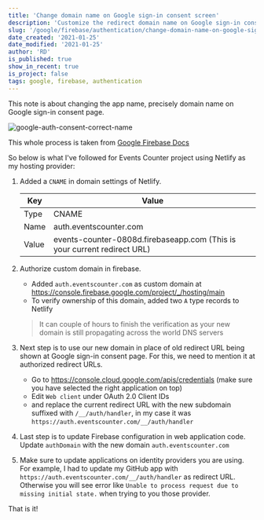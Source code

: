 ```yaml
---
title: 'Change domain name on Google sign-in consent screen'
description: 'Customize the redirect domain name on Google sign-in consent screen'
slug: '/google/firebase/authentication/change-domain-name-on-google-sign-in-consent-screen.md'
date_created: '2021-01-25'
date_modified: '2021-01-25'
author: 'RD'
is_published: true
show_in_recent: true
is_project: false
tags: google, firebase, authentication
---
```

This note is about changing the app name, precisely domain name on Google sign-in consent page.

 

![google-auth-consent-correct-name](/images/google-auth-consent-correct-name.png)



This whole process is taken from [Google Firebase Docs](https://firebase.google.com/docs/auth/web/google-signin#expandable-4)

So below is what I've followed for Events Counter project using Netlify as my hosting provider:

1. Added a `CNAME` in domain settings of Netlify.

   | Key   | Value                                                        |
   | ----- | ------------------------------------------------------------ |
   | Type  | CNAME                                                        |
   | Name  | auth.eventscounter.com                                       |
   | Value | events-counter-0808d.firebaseapp.com (This is your current redirect URL) |

   

2. Authorize custom domain in firebase.

   - Added `auth.eventscounter.com` as custom domain at https://console.firebase.google.com/project/_/hosting/main
   - To verify ownership of this domain, added two `A` type records to Netlify

   > It can couple of hours to finish the verification as your new domain is still propagating across the world DNS servers

3. Next step is to use our new domain in place of old redirect URL being shown at Google sign-in consent page.
   For this, we need to mention it at authorized redirect URLs.

   - Go to https://console.cloud.google.com/apis/credentials (make sure you have selected the right application on top)
   - Edit `Web client` under OAuth 2.0 Client IDs
   - and replace the current redirect URL with the new subdomain suffixed with `/__/auth/handler`, 
     in my case it was `https://auth.eventscounter.com/__/auth/handler`

4. Last step is to update Firebase configuration in web application code.
   Update `authDomain` with the new domain `auth.eventscounter.com`

5. Make sure to update applications on identity providers you are using. For example, I had to update my GitHub app with `https://auth.eventscounter.com/__/auth/handler` as redirect URL.
   Otherwise you will see error like `Unable to process request due to missing initial state.` when trying to you those provider.

That is it!
